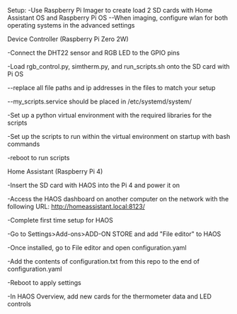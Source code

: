 Setup:
-Use Raspberry Pi Imager to create load 2 SD cards with Home Assistant OS and Raspberry Pi OS
  --When imaging, configure wlan for both operating systems in the advanced settings

  Device Controller (Raspberry Pi Zero 2W)

-Connect the DHT22 sensor and RGB LED to the GPIO pins

-Load rgb_control.py, simtherm.py, and run_scripts.sh onto the SD card with Pi OS

  --replace all file paths and ip addresses in the files to match your setup
  
  --my_scripts.service should be placed in /etc/systemd/system/
  
-Set up a python virtual environment with the required libraries for the scripts

-Set up the scripts to run within the virtual environment on startup with bash commands

-reboot to run scripts

  Home Assistant (Raspberry Pi 4)
  
-Insert the SD card with HAOS into the Pi 4 and power it on

-Access the HAOS dashboard on another computer on the network with the following URL: http://homeassistant.local:8123/

-Complete first time setup for HAOS

-Go to Settings>Add-ons>ADD-ON STORE and add "File editor" to HAOS

-Once installed, go to File editor and open configuration.yaml

-Add the contents of configuration.txt from this repo to the end of configuration.yaml

-Reboot to apply settings

-In HAOS Overview, add new cards for the thermometer data and LED controls
